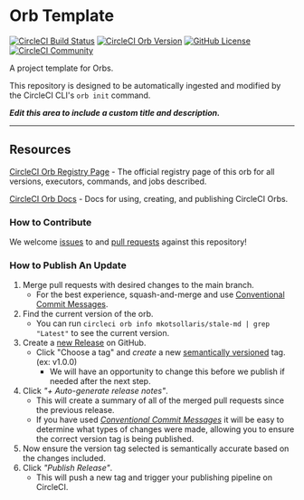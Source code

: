 # Orb Template


[![CircleCI Build Status](https://circleci.com/gh/mkotsollaris/stale-md.svg?style=shield "CircleCI Build Status")](https://circleci.com/gh/mkotsollaris/stale-md) [![CircleCI Orb Version](https://badges.circleci.com/orbs/mkotsollaris/stale-md.svg)](https://circleci.com/orbs/registry/orb/mkotsollaris/stale-md) [![GitHub License](https://img.shields.io/badge/license-MIT-lightgrey.svg)](https://raw.githubusercontent.com/mkotsollaris/stale-md/master/LICENSE) [![CircleCI Community](https://img.shields.io/badge/community-CircleCI%20Discuss-343434.svg)](https://discuss.circleci.com/c/ecosystem/orbs)



A project template for Orbs.

This repository is designed to be automatically ingested and modified by the CircleCI CLI's `orb init` command.

_**Edit this area to include a custom title and description.**_

---

## Resources

[CircleCI Orb Registry Page](https://circleci.com/orbs/registry/orb/mkotsollaris/stale-md) - The official registry page of this orb for all versions, executors, commands, and jobs described.

[CircleCI Orb Docs](https://circleci.com/docs/2.0/orb-intro/#section=configuration) - Docs for using, creating, and publishing CircleCI Orbs.

### How to Contribute

We welcome [issues](https://github.com/mkotsollaris/stale-md/issues) to and [pull requests](https://github.com/mkotsollaris/stale-md/pulls) against this repository!

### How to Publish An Update
1. Merge pull requests with desired changes to the main branch.
    - For the best experience, squash-and-merge and use [Conventional Commit Messages](https://conventionalcommits.org/).
2. Find the current version of the orb.
    - You can run `circleci orb info mkotsollaris/stale-md | grep "Latest"` to see the current version.
3. Create a [new Release](https://github.com/mkotsollaris/stale-md/releases/new) on GitHub.
    - Click "Choose a tag" and _create_ a new [semantically versioned](http://semver.org/) tag. (ex: v1.0.0)
      - We will have an opportunity to change this before we publish if needed after the next step.
4.  Click _"+ Auto-generate release notes"_.
    - This will create a summary of all of the merged pull requests since the previous release.
    - If you have used _[Conventional Commit Messages](https://conventionalcommits.org/)_ it will be easy to determine what types of changes were made, allowing you to ensure the correct version tag is being published.
5. Now ensure the version tag selected is semantically accurate based on the changes included.
6. Click _"Publish Release"_.
    - This will push a new tag and trigger your publishing pipeline on CircleCI.